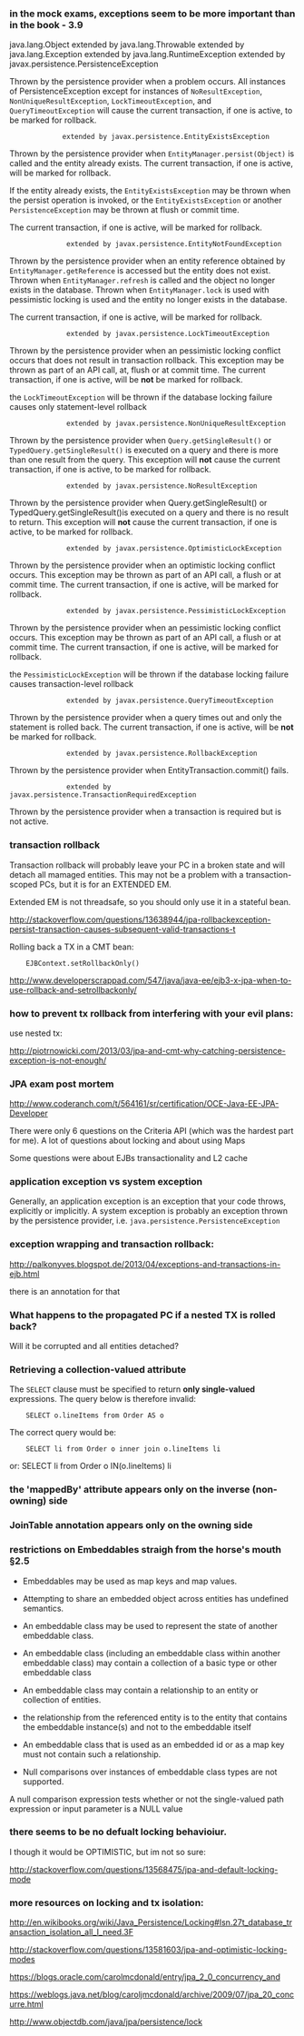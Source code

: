 ### in the mock exams, exceptions seem to be more important than in the book - 3.9

java.lang.Object
  extended by java.lang.Throwable
      extended by java.lang.Exception
          extended by java.lang.RuntimeException
              extended by javax.persistence.PersistenceException

Thrown by the persistence provider when a problem occurs. All instances of PersistenceException except for instances of `NoResultException`, `NonUniqueResultException`, `LockTimeoutException`, and `QueryTimeoutException` will cause the current transaction, if one is active, to be marked for rollback. 

                 extended by javax.persistence.EntityExistsException

Thrown by the persistence provider when `EntityManager.persist(Object)` is called and the entity already exists. The current transaction, if one is active, will be marked for rollback.

If the entity already exists, the `EntityExistsException` may be thrown when the persist operation is invoked, or the `EntityExistsException` or another `PersistenceException` may be thrown at flush or commit time.

The current transaction, if one is active, will be marked for rollback. 

                  extended by javax.persistence.EntityNotFoundException

 Thrown by the persistence provider when an entity reference obtained by `EntityManager.getReference` is accessed but the entity does not exist. Thrown when `EntityManager.refresh` is called and the object no longer exists in the database. Thrown when `EntityManager.lock` is used with pessimistic locking is used and the entity no longer exists in the database.

The current transaction, if one is active, will be marked for rollback. 

                  extended by javax.persistence.LockTimeoutException

Thrown by the persistence provider when an pessimistic locking conflict occurs that does not result in transaction rollback. This exception may be thrown as part of an API call, at, flush or at commit time. The current transaction, if one is active, will be **not** be marked for rollback. 

 the `LockTimeoutException` will be thrown if the database locking failure causes only statement-level rollback 

                  extended by javax.persistence.NonUniqueResultException

Thrown by the persistence provider when `Query.getSingleResult()` or `TypedQuery.getSingleResult()` is executed on a query and there is more than one result from the query. This exception will **not** cause the current transaction, if one is active, to be marked for rollback. 

                  extended by javax.persistence.NoResultException

Thrown by the persistence provider when Query.getSingleResult() or TypedQuery.getSingleResult()is executed on a query and there is no result to return. This exception will **not** cause the current transaction, if one is active, to be marked for rollback. 

                  extended by javax.persistence.OptimisticLockException

Thrown by the persistence provider when an optimistic locking conflict occurs. This exception may be thrown as part of an API call, a flush or at commit time. The current transaction, if one is active, will be marked for rollback.

                  extended by javax.persistence.PessimisticLockException

Thrown by the persistence provider when an pessimistic locking conflict occurs. This exception may be thrown as part of an API call, a flush or at commit time. The current transaction, if one is active, will be marked for rollback. 

 the `PessimisticLockException` will be thrown if the database locking failure causes transaction-level rollback 

                  extended by javax.persistence.QueryTimeoutException

Thrown by the persistence provider when a query times out and only the statement is rolled back. The current transaction, if one is active, will be **not** be marked for rollback. 

                  extended by javax.persistence.RollbackException

Thrown by the persistence provider when EntityTransaction.commit() fails. 

                  extended by javax.persistence.TransactionRequiredException

Thrown by the persistence provider when a transaction is required but is not active. 

### transaction rollback

Transaction rollback will probably leave your PC in a broken state and will detach all mamaged entities. This may not be a problem with a transaction-scoped PCs, but it is for an EXTENDED EM. 

Extended EM is not threadsafe, so you should only use it in a stateful bean.

http://stackoverflow.com/questions/13638944/jpa-rollbackexception-persist-transaction-causes-subsequent-valid-transactions-t 

Rolling back a TX in a CMT bean:

        EJBContext.setRollbackOnly()

http://www.developerscrappad.com/547/java/java-ee/ejb3-x-jpa-when-to-use-rollback-and-setrollbackonly/


### how to prevent tx rollback from interfering with your evil plans:

use nested tx:

http://piotrnowicki.com/2013/03/jpa-and-cmt-why-catching-persistence-exception-is-not-enough/

### JPA exam post mortem

http://www.coderanch.com/t/564161/sr/certification/OCE-Java-EE-JPA-Developer

There were only 6 questions on the Criteria API (which was the hardest part for me). A lot of questions about locking and about using Maps

Some questions were about EJBs transactionality and L2 cache

### application exception vs system exception

Generally, an application exception is an exception that your code throws, explicitly or implicitly. A system exception is probably an exception thrown by the persistence provider, i.e. `java.persistence.PersistenceException`

### exception wrapping and transaction rollback:

http://palkonyves.blogspot.de/2013/04/exceptions-and-transactions-in-ejb.html

there is an annotation for that

### What happens to the propagated PC if a nested TX is rolled back?

Will it be corrupted and all entities detached?

### Retrieving a collection-valued attribute

The `SELECT` clause must be specified to return **only single-valued** expressions. The query below is therefore invalid:

        SELECT o.lineItems from Order AS o

The correct query would be: 

        SELECT li from Order o inner join o.lineItems li
or:
        SELECT li from Order o IN(o.lineItems) li


### the 'mappedBy' attribute appears only on the inverse (non-owning) side

### JoinTable annotation appears only on the owning side

### restrictions on Embeddables straigh from the horse's mouth §2.5

* Embeddables may be used as map keys and map values. 

* Attempting to share an embedded object across entities has undefined semantics.

* An embeddable class may be used to represent the state of another embeddable class.

* An embeddable class (including an embeddable class within another embeddable class) may contain a collection of a basic type or other embeddable class

* An embeddable class may contain a relationship to an entity or collection of entities.

* the relationship from the referenced entity is
to the entity that contains the embeddable instance(s) and not to the embeddable itself

* An embeddable class that is used as an embedded id or as a map key must not contain such a relationship.

* Null comparisons over instances of embeddable class types are not supported.

A null comparison expression tests whether or not the single-valued path expression or input parameter is a NULL value

### there seems to be no defualt locking behavioiur.

I though it would be OPTIMISTIC, but im not so sure:

http://stackoverflow.com/questions/13568475/jpa-and-default-locking-mode

### more resources on locking and tx isolation:

http://en.wikibooks.org/wiki/Java_Persistence/Locking#Isn.27t_database_transaction_isolation_all_I_need.3F

http://stackoverflow.com/questions/13581603/jpa-and-optimistic-locking-modes

https://blogs.oracle.com/carolmcdonald/entry/jpa_2_0_concurrency_and

https://weblogs.java.net/blog/caroljmcdonald/archive/2009/07/jpa_20_concurre.html

http://www.objectdb.com/java/jpa/persistence/lock
